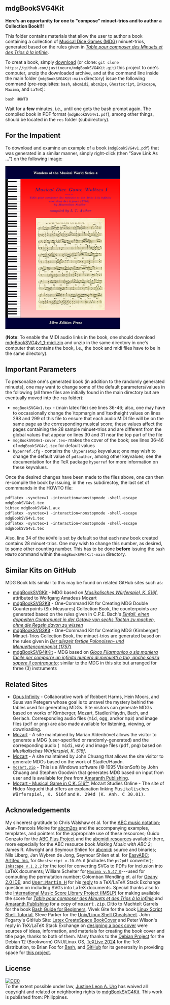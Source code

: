 ## mdgBookSVG4Kit

**Here's an opportunity for one to "compose" minuet-trios and to author a Collection Book!!!**

This folder contains materials that allow the user to author a book containing a collection of [Musical Dice Games (MDG)](https://en.wikipedia.org/wiki/Musikalisches_W%C3%BCrfelspiel) minuet-trios, generated based on the rules given in   [*Table pour composer des Minuets et des Trios &agrave; la infinie*](http://imslp.org/wiki/Table_pour_composer_des_Minuets_et_des_Trios_%C3%A0_la_infinie_(Stadler,_Maximilian)).

To creat a book, simply [download](https://github.com/justineuro/mdgBookSVG4Kit/archive/main.zip) (or clone: `git clone https://github.com/justineuro/mdgBookSVG4Kit.git`) this project to one's computer, unzip the downloaded archive, and at the command line inside the main folder (`mdgBookSVG4Kit-main` directory) issue the following command (pre-requisites: `bash`, `abcmidi`, `abcm2ps`, `Ghostscript`, `Inkscape`, `Maxima`, and `LaTeX`):

```shell
bash HOWTO
```

Wait for a **few** minutes, i.e., until one gets the bash prompt again.  The compiled book in PDF format (`mdgBookSVG4v1.pdf`), among other things, should be located in the `res` folder (subdirectory).  

## For the Impatient
To download and examine an example of a book (`mdgBookSVG4v1.pdf`) that was generated in a similar manner, simply right-click (then "Save Link As ...") on the following image:

[![Front Cover](./mdgBookSVG4v1-tit.png)](https://raw.githubusercontent.com/justineuro/mdgBookSVG4Kit/main/mdgBookSVG4v1.pdf)

(**Note**: To enable the MIDI audio links in the book, one should download [mdgBookSVG4v1_1-midi.zip](https://github.com/justineuro/mdgBookSVG4Kit/raw/main/mdgBookSVG4v1_1-midi.zip) and unzip in the same directory in one's computer that contains the book, i.e., the book and midi files have to be in the same directory).

## Important Parameters
To personalize one's generated book (in addition to the randomly generated minuets), one may want to change some of the default parameters/values in the following (all three files are initially found in the main directory but are eventually moved into the `res` folder): 

- `mdgBookSVG4v1.tex` - (main latex file) see lines 36-46; also, one may have to occassionally change the \\topmargin and \\textheight values on lines 298 and 299 of this file to ensure that each audio MIDI file will be on the same page as the corresponding musical score; these values affect the pages containing the  28 sample minuet-trios and are different from the global values that appear on lines 30 and 31 near the top part of the file
- `mdgBookSVG4v1-cover.tex`- makes the cover of the book; see lines 36-46 of `mdgBookSVG4v1.tex` for default values
- `hyperref.cfg` - contains the `\hypersetup` keyvalues; one may wish to change the default value of `pdfauthor`, among other keyvalues; see the documentation for the TeX package `hyperref` for more information on these keyvalues.

Once the desired changes have been made to the files above, one can then re-compile the book by issuing, in the `res` subdirectoy, the last set of commmands in the HOWTO file:
```shell
pdflatex -synctex=1 -interaction=nonstopmode -shell-escape mdgBookSVG4v1.tex
bibtex mdgBookSVG4v1.aux
pdflatex -synctex=1 -interaction=nonstopmode -shell-escape mdgBookSVG4v1.tex
pdflatex -synctex=1 -interaction=nonstopmode -shell-escape mdgBookSVG4v1.tex
```

Also, line 34 of the `HOWTO` is set by default so that each new book created contains 28 minuet-trios.  One may wish to change this number, as desired, to some other counting number.  This has to be done **before** issuing the `bash HOWTO` command within the `mdgBookSVG4Kit-main` directory.

## Similar Kits on GitHub
MDG Book kits similar to this may be found on related GitHub sites such as:

- [mdgBookSVGKit](https://github.com/justineuro/mdgBookSVGKit) - MDG based on [*Musikalisches W&uuml;rferspiel, K. 516f*](http://imslp.org/wiki/Musikalisches_W%C3%BCrfelspiel,_K.516f_%28Mozart,_Wolfgang_Amadeus%29), attributed to Wolfgang Amadeus Mozart
- [mdgBookSVG2Kit](https://justineuro.github.io/mdgBookSVG2Kit) - One-Command Kit for Creating MDG Double Counterpoints (Six Measures) Collection Book, the counterpoints are generated based on the rules given in C.P.E. Bach's [*Einfall, einen doppelten Contrapunct in der Octave von sechs Tacten zu machen, ohne die Regeln davon zu wissen*](https://www.jstor.org/stable/843301)
- [mdgBookSVG3Kit](https://justineuro.github.io/mdgBookSVG3Kit) - One-Command Kit for Creating MDG (Kirnberger) Minuet-Trios Collection Book, the minuet-trios are generated based on the rules given in [*Der allezeit fertige Polonoisen- und Menuettencomponist* (*1757*)](https://imslp.org/wiki/Der_allezeit_fertige_Polonoisen-_und_Menuettencomponist_(Kirnberger%2C_Johann_Philipp)) 
- [mdgBookSVG4itKit](https://github.com/justineuro/mdgBookSVG4itKit) - MDG based on [*Gioco Filarmonico o sia maniera facile per comporre un infinito numero di menuetti e trio, anche senza sapere il contrapunto*](http://imslp.org/wiki/Table_pour_composer_des_Minuets_et_des_Trios_%C3%A0_la_infinie_(Stadler,_Maximilian)); similar to the MDG in this site  but arranged for three (3) instruments

## Related Sites
- [Opus Infinity](https://opus-infinity.org/) - Collaborative work of Robbert Harms, Hein Moors, and Suus van Petegem whose goal is to unravel the mystery behind the tables used for generating MDGs.  Site visitors can generate MDGs based on works of Kirnberger, Mozart, Stadler/Haydn, Bach, and Gerlach.  Corresponding audio files (<tt>mid</tt>, <tt>ogg</tt>, and/or <tt>mp3</tt>) and image files (<tt>pdf</tt> or <tt>png</tt>) are also made available for listening, viewing, or downloading.
- [Mozart](https://marian-aldenhoevel.de/mozart/) - A site maintained by Marian Aldenh&ouml;vel allows the visitor to generate a MDG (user-specified or randomly-generated) and the corresponding audio (<tt> midi</tt>, <tt>wav</tt>) and image files (<tt>pdf</tt>, <tt>png</tt>) based on *Musikalisches W&uuml;rferspiel, K. 516f*.
- [Mozart](http://sunsite.univie.ac.at/Mozart/dice/) - A site maintained by John Chuang that allows the site visitor to generate MDGs based on the work of Stadler/Haydn.
- [`mozart.zip`](https://www.amaranthpublishing.com/mozart.zip) -  This is a Windows software (&copy; 1995 VisionSoft) by John Chuang and Stephen Goodwin that generates MDG based on input from user and is available for <em> free</em> from  [Amaranth Publishing](http://www.amaranthpublishing.com/MozartDiceGame.htm). 
-  [Mozart - Musical Game in C K. 516f*](http://www.asahi-net.or.jp/~rb5h-ngc/e/k516f.htm), Mozart Studies Online - The site of Hideo Noguchi that offers an explanation linking <tt> Musikalisches W&uuml;rferspiel, K. 516f</tt> and <tt>K. 294d (K. Anh. C 30.01)</tt>.

## Acknowledgements
My sincerest gratitude to Chris Walshaw et al. for the [ABC music notation](http://www.abcnotation.com);  Jean-Francois Moine for [abcm2ps](http://moinejf.free.fr/) and the accompanying examples, templates, and pointers for the appropriate use of these resources;  Guido Gonzato for the [ABC Plus Project](http://abcplus.sourceforge.net/) and the [abcmidi resources](http://abcplus.sourceforge.net/#abcMIDI) available there, more especially for the ABC resource book *Making Music with ABC 2*; James R. Allwright and Seymour Shlien for [abcmidi](http://abc.sourceforge.net/abcMIDI) source and binaries; Nils Liberg, Jan Wybren de Jong, Seymour Shlien et al. for [EasyABC](https://easyabc.sourceforge.net); [Artifex, Inc.](https://artifex.com) for `Ghostscript v.10.00.0` (includes the `ps2pdf` converter); [`Inkscape v.1.2.2`](https://www.inkscape.org) for the tool for converting SVGs to PDFs for inclusion into LaTeX documents; William Schelter for [`Maxima v.5.47.0`](https://maxima.sourceforge.io)---used for computing the permutation number; Colomban Wendling et. al for [Geany 2.0 IDE](https://www.geany.org); and [<tt>User:Martin H</tt>](https://tex.stackexchange.com/users/632/martin-h) for his [reply](https://tex.stackexchange.com/questions/2099/how-to-include-svg-diagrams-in-latex) to a TeX/LaTeX Stack Exchange question on including SVGs into LaTeX documents.  Special thanks also to the [International Music Score Library Project (IMSLP)](http://imslp.org/) for making available the score for [*Table pour composer des Minuets et des Trios &agrave; la infinie*]({http://imslp.org/wiki/Table_pour_composer_des_Minuets_et_des_Trios_%C3%A0_la_infinie_(Stadler,_Maximilian)) and [Amaranth Publishing](http://www.amaranthpublishing.com/MozartDiceGame.htm) for a copy of <tt>mozart.zip</tt>.  Ditto to Machtelt Garrels for the book [Bash Guide for Beginners](http://tldp.org/LDP/Bash-Beginners-Guide/html/Bash-Beginners-Guide.html), Vivek Gite for the book [Linux Script Shell Tutorial](http://www.freeos.com/guides/lsst/), Steve Parker for the [Unix/Linux Shell Cheatsheet](http://steve-parker.org/sh/cheatsheet.pdf).  John Fogarty's GitHub Site: [Latex CreateSpace BookCover](https://github.com/jfogarty/latex-createspace-bookcover) and Peter Wilson's reply in TeX/LaTeX Stack Exchange on [designing a book cover](https://tex.stackexchange.com/questions/17579/how-can-i-design-a-book-cover) were sources of ideas, information, and materials for creating the book cover and title page, thanks to both of them. Many thanks to the [Debian Project](https://www.debian.org) for the Debian 12 (Bookworm) GNU/Linux OS, [TeXLive 2024](http://www.tug.org/texlive/) for the TeX distribution, to Brian Fox for [Bash](https://www.gnu.org/software/bash/), and [GitHub](https://github.com) for its generosity in providing space for [this project](https://github.com/justineuro/mdgBookSVG4Kit).

## License
<p xmlns:dct="http://purl.org/dc/terms/" xmlns:vcard="http://www.w3.org/2001/vcard-rdf/3.0#">
  <a rel="license"
     href="http://creativecommons.org/publicdomain/zero/1.0/">
    <img src="http://i.creativecommons.org/p/zero/1.0/88x31.png" style="border-style: none;" alt="CC0" />
  </a>
  <br />
  To the extent possible under law,
  <a rel="dct:publisher"
     href="https://github.com/justineuro">
    <span property="dct:title">Justine Leon A. Uro</span></a>
  has waived all copyright and related or neighboring rights to
  <span property="dct:title"><a href="https://github.com/justineuro/mdgBookSVG4Kit">mdgBookSVG4Kit</a></span>.
This work is published from:
<span property="vcard:Country" datatype="dct:ISO3166"
      content="PH" about="https://github.com/justineuro/mdgBookSVG4Kit">
  Philippines</span>.
</p>